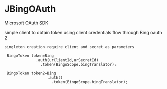 # JBingOAuth
Microsoft OAuth SDK

simple client to obtain token using client credentials flow through Bing oauth 2


    singleton creation require client and secret as parameters

     BingoToken token=Bing
                  .auth(urClientId,urSecretId)
                    .token(BingoScope.bingTranslator);

     BingoToken token2=Bing
                       .auth()
                         .token(BingoScope.bingTranslator);